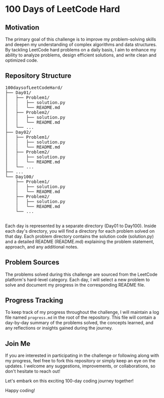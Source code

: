 <!DOCTYPE html>
<html>

<body>
  <h1>100 Days of LeetCode Hard</h1>

  <h2>Motivation</h2>

  <p>The primary goal of this challenge is to improve my problem-solving skills and deepen my understanding of complex algorithms and data structures. By tackling LeetCode hard problems on a daily basis, I aim to enhance my ability to analyze problems, design efficient solutions, and write clean and optimized code.</p>

  <h2>Repository Structure</h2>

  <pre>
100daysofLeetCodeHard/
├── Day01/
│   ├── Problem1/
│   │   ├── solution.py
│   │   └── README.md
│   ├── Problem2/
│   │   ├── solution.py
│   │   └── README.md
│   └── ...
├── Day02/
│   ├── Problem1/
│   │   ├── solution.py
│   │   └── README.md
│   ├── Problem2/
│   │   ├── solution.py
│   │   └── README.md
│   └── ...
├── ...
└── Day100/
    ├── Problem1/
    │   ├── solution.py
    │   └── README.md
    ├── Problem2/
    │   ├── solution.py
    │   └── README.md
    └── ...
  </pre>

  <p>Each day is represented by a separate directory (Day01 to Day100). Inside each day's directory, you will find a directory for each problem solved on that day. Each problem directory contains the solution code (solution.py) and a detailed README (README.md) explaining the problem statement, approach, and any additional notes.</p>

  <h2>Problem Sources</h2>

  <p>The problems solved during this challenge are sourced from the LeetCode platform's hard-level category. Each day, I will select a new problem to solve and document my progress in the corresponding README file.</p>

  <h2>Progress Tracking</h2>

  <p>To keep track of my progress throughout the challenge, I will maintain a log file named <code>progress.md</code> in the root of the repository. This file will contain a day-by-day summary of the problems solved, the concepts learned, and any reflections or insights gained during the journey.</p>

  <h2>Join Me</h2>

  <p>If you are interested in participating in the challenge or following along with my progress, feel free to fork this repository or simply keep an eye on the updates. I welcome any suggestions, improvements, or collaborations, so don't hesitate to reach out!</p>

  <p>Let's embark on this exciting 100-day coding journey together!</p>

  <p>Happy coding!</p>
</body>

</html>
